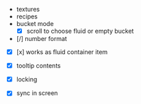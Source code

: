- textures
- recipes
- bucket mode
  - [x] scroll to choose fluid or empty bucket
- [/] number format
- [x] [x] works as fluid container item
- [x] tooltip contents

- [x] locking
- [x] sync in screen